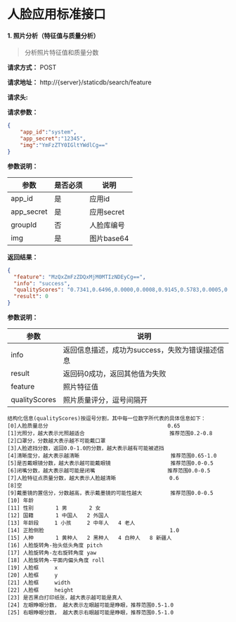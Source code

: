 # 人脸应用标准接口


#### 1. 照片分析（特征值与质量分析） <a id=4 ></a>

>分析照片特征值和质量分数

**请求⽅式：**    POST

**请求地址：**   http://{server}/staticdb/search/feature

**请求头:**

**请求参数：**

```json
{
	"app_id":"system",
	"app_secret":"12345",
	"img":"YmFzZTY0IGltYWdlCg=="
}
```

**参数说明：**

| **参数** | **是否必须** | **说明**     |
| -------- | ------------ | ------------ |
| app_id     | 是           | 应用id     |
| app_secret | 是           | 应用secret   |
| groupId     | 否          | 人脸库编号   |
| img| 是           | 图片base64      |

**返回结果：**

```json
{
  "feature": "MzQxZmFzZDQxMjM0MTIzNDEyCg==",
  "info": "success",
  "qualityScores": "0.7341,0.6496,0.0000,0.0008,0.9145,0.5783,0.0005,0.9721,0.0000,0.0000,0.0000,0.0000,0.0000,0.0000,0.0000,0.0000,-2.7956,0.9578,-1.3971,97.0000,155.0000,199.0000,199.0000,1.0000,0.9635,0.8536,0.0000,0.0000,0.0000,0.0000,0240bea626980479fdcf0e30a248032d",
  "result": 0
}
```

**参数说明：**

| **参数** | **说明**               |
| -------- | ---------------------- |
| info     | 返回信息描述，成功为success，失败为错误描述信息|
| result   | 返回码0成功，返回其他值为失败 |
| feature  | 照片特征值 |
| qualityScores  | 照片质量评分，逗号间隔开 |

```
结构化信息(qualityScores)按逗号分割，其中每一位数字所代表的具体信息如下：
[0]人脸质量总分                                      0.65
[1]光照分，越大表示光照越适合                           推荐范围0.2-0.8
[2]口罩分，分数越大表示越不可能戴口罩                    
[3]人脸遮挡分数，返回0.0-1.0的分数，越大表示越有可能被遮挡  
[4]清晰度分，越大表示越清晰                             推荐范围0.65-1.0
[5]是否戴眼镜分数，越大表示越可能戴眼镜                   推荐范围0.0-0.5
[6]闭嘴分数，越大表示越可能是闭嘴                       推荐范围0.0-0.5
[7]人脸特征点质量分数，越大表示人脸越清晰                 0.6
[8]空                                                 
[9]戴墨镜的置信分，分数越高，表示戴墨镜的可能性越大         推荐范围0.0-0.5
[10] 年龄
[11] 性别       1 男       2 女
[12] 国籍       1 中国人   2 外国人
[13] 年龄段     1 小孩     2 中年人   4 老人
[14] 正脸侧脸                                        1.0
[15] 人种       1 黄种人   2 黑种人   4 白种人   8 新疆人
[16] 人脸旋转角-抬头低头角度 pitch
[17] 人脸旋转角-左右旋转角度 yaw
[18] 人脸旋转角-平面内偏头角度 roll
[19] 人脸框     x
[20] 人脸框     y
[21] 人脸框     width
[22] 人脸框     height
[23] 是否黑白打印纸张，越大表示越可能是真人
[24] 左眼睁眼分数， 越大表示左眼越可能是睁眼，推荐范围0.5-1.0
[25] 右眼睁眼分数， 越大表示右眼越可能是睁眼，推荐范围0.5-1.0
```